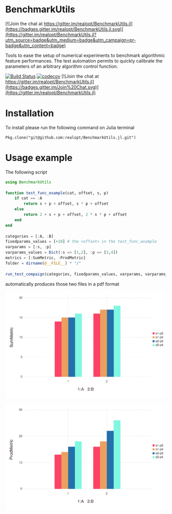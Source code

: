 # BenchmarkUtils

[![Join the chat at https://gitter.im/realopt/BenchmarkUtils.jl](https://badges.gitter.im/realopt/BenchmarkUtils.jl.svg)](https://gitter.im/realopt/BenchmarkUtils.jl?utm_source=badge&utm_medium=badge&utm_campaign=pr-badge&utm_content=badge)

Tools to ease the setup of numerical experiments to benchmark algorithmic feature performances. The test automation permits to quickly calibrate the parameters of an arbitrary algorithm control function.

[![Build Status](https://travis-ci.org/realopt/BenchmarkUtils.jl.svg?branch=master)](https://travis-ci.org/realopt/BenchmarkUtils.jl)
[![codecov](https://codecov.io/gh/realopt/BenchmarkUtils.jl/branch/master/graph/badge.svg)](https://codecov.io/gh/realopt/BenchmarkUtils.jl)
[![Join the chat at https://gitter.im/realopt/BenchmarkUtils.jl](https://badges.gitter.im/Join%20Chat.svg)](https://gitter.im/realopt/BenchmarkUtils.jl)

# Installation

To install please run the following command on Julia terminal

```
Pkg.clone("git@github.com:realopt/BenchmarkUtils.jl.git")
```

# Usage example

The following script 

```julia
using BenchmarkUtils

function test_func_example(cat, offset, s, p)
    if cat == :A
        return s + p + offset, s * p + offset
    else
        return 2 + s + p + offset, 2 * s * p + offset
    end
end

categories = [:A, :B]
fixedparams_values = [+10] # the <offset> in the test_func_example
varparams = [:s, :p]
varparams_values = Dict(:s => [1,2], :p => [3,4])
metrics = [:SumMetric, :ProdMetric]
folder = dirname(@__FILE__) * "/"  

run_test_compaign(categories, fixedparams_values, varparams, varparams_values, test_func_example, metrics, folder)
```

automatically produces those two files in a pdf format


![SumMetric](https://github.com/realopt/realopt.github.io/blob/master/BenchmarkUtils/metric2.png)

![ProdMetric](https://github.com/realopt/realopt.github.io/blob/master/BenchmarkUtils/metric1.png)






